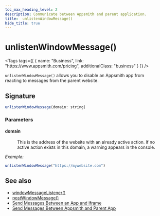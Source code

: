 ```yaml
---
toc_max_heading_level: 2
description: Communicate between Appsmith and parent application.
title:  unlistenWindowMessage()
hide_title: true
---
```


<!-- vale off -->

<div className="tag-wrapper">
 <h1> unlistenWindowMessage()</h1>

<Tags
tags={[
{ name: "Business", link: "https://www.appsmith.com/pricing", additionalClass: "business" }
]}
/>

</div>

<!-- vale on -->

`unlistenWindowMessage()` allows you to disable an Appsmith app from reacting to messages from the parent website.

## Signature

```javascript
unlistenWindowMessage(domain: string)
```

### Parameters

#### domain

<dd>

This is the address of the website with an already active action. If no active action exists in this domain, a warning appears in the console.

</dd>

*Example:*
```javascript
unlistenWindowMessage("https://mywebsite.com")
```

## See also
- [windowMessageListener()](/reference/appsmith-framework/widget-actions/window-message-listener)
- [postWindowMessage()](/reference/appsmith-framework/widget-actions/post-message)
- [Send Messages Between an App and Iframe](/build-apps/how-to-guides/Communicate-Between-an-App-and-Iframe)
- [Send Messages Between Appsmith and Parent App](/advanced-concepts/embed-appsmith-into-existing-application#send-messages-between-appsmith-and-parent-app)